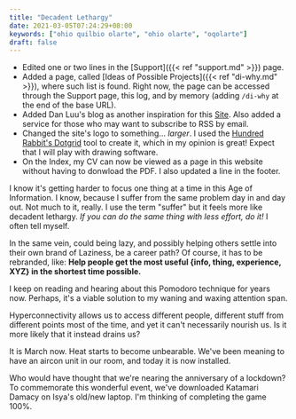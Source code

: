```yaml
---
title: "Decadent Lethargy"
date: 2021-03-05T07:24:29+08:00
keywords: ["ohio quilbio olarte", "ohio olarte", "oqolarte"]
draft: false
---
```

- Edited one or two lines in the [Support]({{< ref "support.md" >}}) page.
- Added a page, called [Ideas of Possible Projects]({{< ref "di-why.md" >}}), where such list is found.
Right now, the page can be accessed through the Support page, this log, and by memory (adding `/di-why` at the end of the base URL).
- Added Dan Luu's blog as another inspiration for this [Site](/site).
Also added a service for those who may want to subscribe to RSS by email.
- Changed the site's logo to something... *larger*.
I used the [Hundred Rabbit's Dotgrid](https://100r.co/site/dotgrid.html) tool to create it, which in my opinion is great!
Expect that I will play with drawing software.
- On the Index, my CV can now be viewed as a page in this website without having to donwload the PDF.
I also updated a line in the footer.

I know it's getting harder to focus one thing at a time in this Age of Information.
I know, because I suffer from the same problem day in and day out.
Not much to it, really.
I use the term "suffer" but it feels more like decadent lethargy.
*If you can do the same thing with less effort, do it!*
I often tell myself.

In the same vein, could being lazy, and possibly helping others settle into their own brand of Laziness, be a career path?
Of course, it has to be rebranded, like:
**Help people get the most useful {info, thing, experience, XYZ} in the shortest time possible.**

I keep on reading and hearing about this Pomodoro technique for years now.
Perhaps, it's a viable solution to my waning and waxing attention span.

Hyperconnectivity allows us to access different people, different stuff from different points most of the time, and yet it can't necessarily nourish us.
Is it more likely that it instead drains us?

It is March now.
Heat starts to become unbearable.
We've been meaning to have an aircon unit in our room, and today it is now installed.

Who would have thought that we're nearing the anniversary of a lockdown?
To commemorate this wonderful event, we've downloaded Katamari Damacy on Isya's old/new laptop.
I'm thinking of completing the game 100%.
